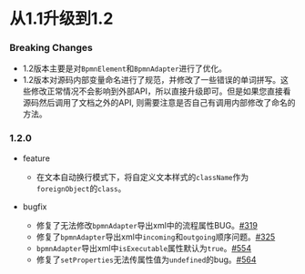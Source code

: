 # 从1.1升级到1.2

### Breaking Changes

- 1.2版本主要是对`BpmnElement`和`BpmnAdapter`进行了优化。
- 1.2版本对源码内部变量命名进行了规范，并修改了一些错误的单词拼写。这些修改正常情况不会影响到外部API，所以直接升级即可。但是如果您直接看源码然后调用了文档之外的API, 则需要注意是否自己有调用内部修改了命名的方法。

### 1.2.0

- feature
  - 在文本自动换行模式下，将自定义文本样式的`className`作为`foreignObject`的`class`。

- bugfix
  - 修复了无法修改`bpmnAdapter`导出xml中的流程属性BUG。[#319](https://github.com/didi/LogicFlow/issues/319)
  - 修复了`bpmnAdapter`导出xml中`incoming`和`outgoing`顺序问题。[#325](https://github.com/didi/LogicFlow/issues/325)
  - `bpmnAdapter`导出xml中`isExecutable`属性默认为`true`。[#554](https://github.com/didi/LogicFlow/issues/554)
  - 修复了`setProperties`无法传属性值为`undefined`的bug。[#564](https://github.com/didi/LogicFlow/issues/564)
  